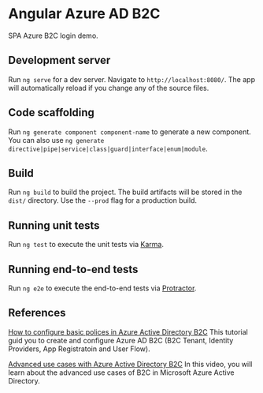 # Angular Azure AD B2C

SPA Azure B2C login demo.

## Development server

Run `ng serve` for a dev server. Navigate to `http://localhost:8080/`. The app will automatically reload if you change any of the source files.

## Code scaffolding

Run `ng generate component component-name` to generate a new component. You can also use `ng generate directive|pipe|service|class|guard|interface|enum|module`.

## Build

Run `ng build` to build the project. The build artifacts will be stored in the `dist/` directory. Use the `--prod` flag for a production build.

## Running unit tests

Run `ng test` to execute the unit tests via [Karma](https://karma-runner.github.io).

## Running end-to-end tests

Run `ng e2e` to execute the end-to-end tests via [Protractor](http://www.protractortest.org/).

## References

[How to configure basic polices in Azure Active Directory B2C](https://www.youtube.com/watch?v=nWJ3m82536A) This tutorial guid you to create and configure Azure AD B2C (B2C Tenant, Identity Providers, App Registratoin and User Flow).

[Advanced use cases with Azure Active Directory B2C](https://www.youtube.com/watch?v=-ZmPBuMZY-Y) In this video, you will learn about the advanced use cases of B2C in Microsoft Azure Active Directory.
